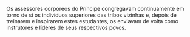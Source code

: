 ﻿Os assessores corpóreos do Príncipe congregavam continuamente em torno de si os indivíduos superiores das tribos vizinhas e, depois de treinarem e inspirarem estes estudantes, os enviavam de volta como instrutores e líderes de seus respectivos povos.